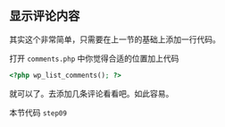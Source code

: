 ## 显示评论内容

其实这个非常简单，只需要在上一节的基础上添加一行代码。

打开 `comments.php` 中你觉得合适的位置加上代码

```php
<?php wp_list_comments(); ?>
```

就可以了。去添加几条评论看看吧。如此容易。

本节代码 `step09`

